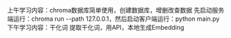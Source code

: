 上午学习内容：chroma数据库简单使用，创建数据库，增删改查数据
先启动服务端运行：chroma run --path 127.0.0.1，然后启动客户端运行：python main.py
下午学习内容：干化词
提取干化词，用API，本地生成Embedding
